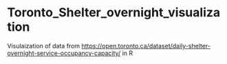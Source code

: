 # Toronto_Shelter_overnight_visualization

Visulaization of data from https://open.toronto.ca/dataset/daily-shelter-overnight-service-occupancy-capacity/ in R
